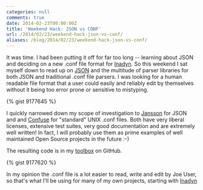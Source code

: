 ```yaml
---
categories: null
comments: true
date: 2014-02-23T00:00:00Z
title: 'Weekend Hack: JSON vs CONF'
url: /2014/02/23/weekend-hack-json-vs-conf/
aliases: /blog/2014/02/23/weekend-hack-json-vs-conf/
---
```


It was time.  I had been putting it off for far too long -- learning
about JSON and deciding on a new .conf file format for
[Inadyn](/inadyn.shtml).  So this weekend I sat myself down to read up
on [JSON](http://en.wikipedia.org/wiki/JSON) and the multitude of
parser libraries for both JSON and traditional .conf file parsers.  I
was looking for a human readable file format that a user could easily
and reliably edit by themselves without it being too error prone or
sensitive to mistyping.

{% gist 9177645 %}

I quickly narrowed down my scope of investigation to
[Jansson](http://www.digip.org/jansson/) for JSON and and
[Confuse](http://www.nongnu.org/confuse/) for "standard" UNIX .conf
files.  Both have very liberal licenses, extensive test suites, very
good documentation and are extremely well written!  In fact, I will
probably use them as prime examples of well maintained Open Source
projects in the future :-)

The resulting code is in my
[toolbox](https://github.com/troglobit/toolbox/tree/master/conf) on
GitHub.

{% gist 9177620 %}

In my opinion the .conf file is a lot easier to read, write and edit
by Joe User, so that's what I'll be using for many of my own projects,
starting with [Inadyn](/inadyn.shtml)
